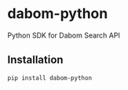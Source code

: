 # dabom-python

Python SDK for Dabom Search API

## Installation

```bash
pip install dabom-python
```
